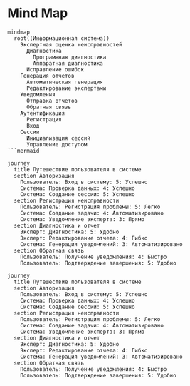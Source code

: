 # Mind Map
```mermaid
mindmap
  root((Информационная система))
    Экспертная оценка неисправностей
      Диагностика
        Программная диагностика
        Аппаратная диагностика
      Исправление ошибок
    Генерация отчетов
      Автоматическая генерация
      Редактирование экспертами
    Уведомления
      Отправка отчетов
      Обратная связь
    Аутентификация
      Регистрация
      Вход
    Сессии
      Инициализация сессий
      Управление доступом
```mermaid

journey
  title Путешествие пользователя в системе
  section Авторизация
    Пользователь: Вход в систему: 5: Успешно
    Система: Проверка данных: 4: Успешно
    Система: Создание сессии: 5: Успешно
  section Регистрация неисправности
    Пользователь: Регистрация проблемы: 5: Легко
    Система: Создание задачи: 4: Автоматизировано
    Система: Уведомление эксперта: 3: Прямо
  section Диагностика и отчет
    Эксперт: Диагностика: 5: Удобно
    Эксперт: Редактирование отчета: 4: Гибко
    Система: Генерация уведомлений: 3: Автоматизировано
  section Обратная связь
    Пользователь: Получение уведомления: 4: Быстро
    Пользователь: Подтверждение завершения: 5: Удобно

journey
  title Путешествие пользователя в системе
  section Авторизация
    Пользователь: Вход в систему: 5: Успешно
    Система: Проверка данных: 4: Успешно
    Система: Создание сессии: 5: Успешно
  section Регистрация неисправности
    Пользователь: Регистрация проблемы: 5: Легко
    Система: Создание задачи: 4: Автоматизировано
    Система: Уведомление эксперта: 3: Прямо
  section Диагностика и отчет
    Эксперт: Диагностика: 5: Удобно
    Эксперт: Редактирование отчета: 4: Гибко
    Система: Генерация уведомлений: 3: Автоматизировано
  section Обратная связь
    Пользователь: Получение уведомления: 4: Быстро
    Пользователь: Подтверждение завершения: 5: Удобно
